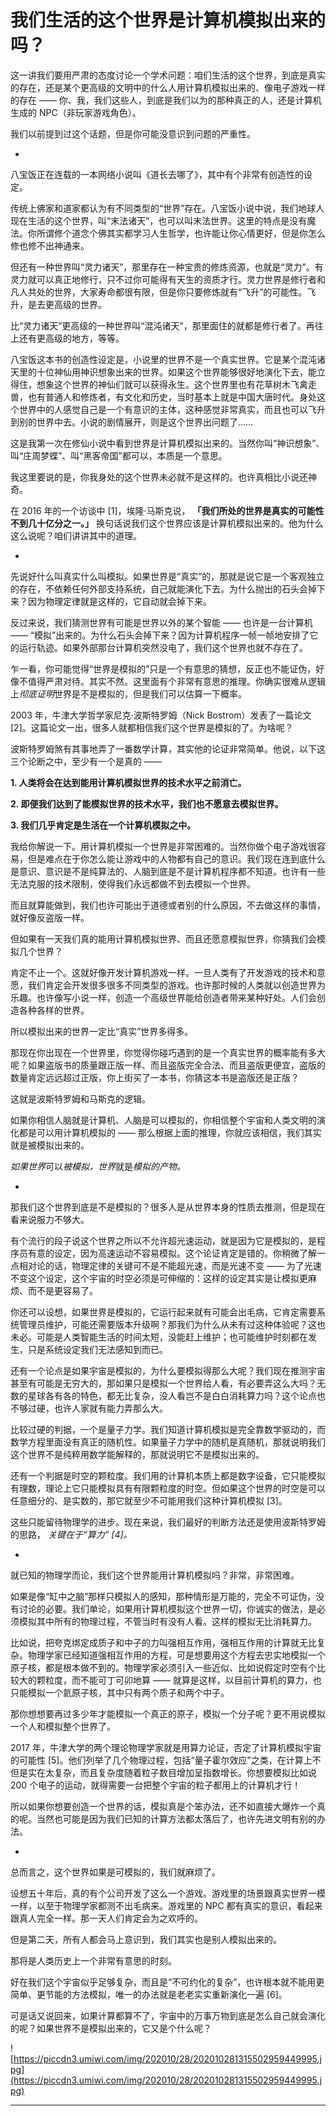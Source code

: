 # 我们生活的这个世界是计算机模拟出来的吗？

这一讲我们要用严肃的态度讨论一个学术问题：咱们生活的这个世界，到底是真实的存在，还是某个更高级的文明中的什么人用计算机模拟出来的、像电子游戏一样的存在 —— 你、我，我们这些人，到底是我们以为的那种真正的人，还是计算机生成的 NPC（非玩家游戏角色）。

我们以前提到过这个话题，但是你可能没意识到问题的严重性。

*

八宝饭正在连载的一本网络小说叫《道长去哪了》，其中有个非常有创造性的设定。

传统上佛家和道家都认为有不同类型的“世界”存在。八宝饭小说中说，我们地球人现在生活的这个世界，叫“末法诸天”，也可以叫末法世界。这里的特点是没有魔法。你所谓修个道念个佛其实都学习人生哲学，也许能让你心情更好，但是你怎么修也修不出神通来。

但还有一种世界叫“灵力诸天”，那里存在一种宝贵的修炼资源，也就是“灵力”。有灵力就可以真正地修行，只不过你可能得有天生的资质才行。灵力世界是修行者和凡人共处的世界，大家寿命都很有限，但是你只要修炼就有“飞升”的可能性。飞升，是去更高级的世界。

比“灵力诸天”更高级的一种世界叫“混沌诸天”，那里面住的就都是修行者了。再往上还有更高级的地方，等等。

八宝饭这本书的创造性设定是，小说里的世界不是一个真实世界。它是某个混沌诸天里的十位神仙用神识想象出来的世界。如果这个世界能够很好地演化下去，能立得住，想象这个世界的神仙们就可以获得永生。这个世界里也有花草树木飞禽走兽，也有普通人和修炼者，有文化和历史，当时基本上就是中国大唐时代。身处这个世界中的人感觉自己是一个有意识的主体，这种感觉非常真实，而且也可以飞升到别的世界中去。小说的剧情展开，则是这个世界出问题了……

这是我第一次在修仙小说中看到世界是计算机模拟出来的。当然你叫“神识想象”、叫“庄周梦蝶”、叫“黑客帝国”都可以，本质是一个意思。

我这里要说的是，你我身处的这个世界未必就不是这样的。也许真相比小说还神奇。

在 2016 年的一个访谈中 [1]，埃隆·马斯克说， **「我们所处的世界是真实的可能性不到几十亿分之一。」** 换句话说我们这个世界应该是计算机模拟出来的。他为什么这么说呢？咱们讲讲其中的道理。

*

先说好什么叫真实什么叫模拟。如果世界是“真实”的，那就是说它是一个客观独立的存在，不依赖任何外部支持系统，自己就能演化下去。为什么抛出的石头会掉下来？因为物理定律就是这样的，它自动就会掉下来。

反过来说，我们猜测世界有可能是世界以外的某个智能 —— 也许是一台计算机 —— “模拟”出来的。为什么石头会掉下来？因为计算机程序一帧一帧地安排了它的运行轨迹。如果外部那台计算机突然没电了，我们这个世界也就不存在了。

乍一看，你可能觉得“世界是模拟的”只是一个有意思的猜想，反正也不能证伪，好像不值得严肃对待。其实不然。这里面有个非常有意思的推理。你确实很难从逻辑上*彻底证明*世界是不是模拟的，但是我们可以估算一下概率。

2003 年，牛津大学哲学家尼克·波斯特罗姆（Nick Bostrom）发表了一篇论文 [2]。这篇论文一出，很多人就都相信我们这个世界是模拟的了。为啥呢？

波斯特罗姆煞有其事地弄了一番数学计算，其实他的论证非常简单。他说，以下这三个论断之中，至少有一个是真的 ——

 **1. 人类将会在达到能用计算机模拟世界的技术水平之前消亡。**

 **2. 即便我们达到了能模拟世界的技术水平，我们也不愿意去模拟世界。**

 **3. 我们几乎肯定是生活在一个计算机模拟之中。**

我给你解说一下。用计算机模拟一个世界是非常困难的。当然你做个电子游戏很容易，但是难点在于你怎么能让游戏中的人物都有自己的意识。我们现在连到底什么是意识、意识是不是纯算法的、人脑到底是不是计算机程序都不知道。也许有一些无法克服的技术限制，使得我们永远都做不到去模拟一个世界。

而且就算能做到，我们也许可能出于道德或者别的什么原因，不去做这样的事情，就好像反盗版一样。

但如果有一天我们真的能用计算机模拟世界、而且还愿意模拟世界，你猜我们会模拟几个世界？

肯定不止一个。这就好像开发计算机游戏一样。一旦人类有了开发游戏的技术和意愿，我们肯定会开发很多很多不同类型的游戏。也许那时候的人类就以创造世界为乐趣。也许像写小说一样，创造一个高级世界能给创造者带来某种好处。人们会创造各种各样的世界。

所以模拟出来的世界一定比“真实”世界多得多。

那现在你出现在一个世界里，你觉得你碰巧遇到的是一个真实世界的概率能有多大呢？如果盗版书的质量跟正版一样、而且盗版完全合法、而且盗版更便宜，盗版的数量肯定远远超过正版，你上街买了一本书，你猜这本书是盗版还是正版？

这就是波斯特罗姆和马斯克的逻辑。

如果你相信人脑就是计算机、人脑是可以模拟的，你相信整个宇宙和人类文明的演化都是可以用计算机模拟的 —— 那么根据上面的推理，你就应该相信，我们其实就是被模拟出来的。

 *如果世界*可以*被模拟，世界*就是*模拟的产物。*

*

那我们这个世界到底是不是模拟的？很多人是从世界本身的性质去推测，但是现在看来说服力不够大。

有个流行的段子说这个世界之所以不允许超光速运动，就是因为它是模拟的，是程序员有意的设定，因为高速运动不容易模拟。这个论证肯定是错的。你稍微了解一点相对论的话，物理定律的关键可不是不能超光速，而是光速不变 —— 为了光速不变这个设定，这个宇宙的时空必须是可伸缩的：这样的设定其实是让模拟更麻烦、而不是更容易了。

你还可以设想，如果世界是模拟的，它运行起来就有可能会出毛病，它肯定需要系统管理员维护，可能还需要版本升级啊？那我们为什么从未有过这种体验呢？这也未必。可能是人类智能生活的时间太短，没能赶上维护；也可能维护时刻都在发生，只是系统设定我们无法感知到而已。

还有一个论点是如果宇宙是模拟的，为什么要模拟得那么大呢？我们现在推测宇宙甚至有可能是无穷大的，那如果只是模拟一个世界给人看，有必要弄这么大吗？无数的星球各有各的特色，都无比复杂，没人看岂不是白白消耗算力吗？这个论点也不够过硬，也许人家就有能力弄那么大。

比较过硬的判据，一个是量子力学。我们知道计算机模拟是完全靠数学驱动的，而数学方程里面没有真正的随机性。如果量子力学中的随机是真随机，那就说明我们这个世界不是纯粹用数学能解释的，那就说明它不是模拟出来的。

还有一个判据是时空的颗粒度。我们用的计算机本质上都是数字设备，它只能模拟有理数，理论上它只能模拟具有有限颗粒度的时空。但如果这个世界的时空是可以任意细分的、是实数的，那它就至少不可能用我们这种计算机模拟 [3]。

这些只能留待物理学的进步。现在来说，我们最好的判断方法还是使用波斯特罗姆的思路， *关键在于“算力” [4]。*

*

就已知的物理学而论，我们这个世界能用计算机模拟吗？非常，非常困难。

如果是像“缸中之脑”那样只模拟人的感知，那种情形是万能的，完全不可证伪，没有讨论的必要。我们单论，如果用计算机模拟这个世界一切，你诚实的做法，是必须模拟其中所有的物理过程，不管当时有没有人看。这样的模拟无比消耗算力。

比如说，把夸克绑定成质子和中子的力叫强相互作用，强相互作用的计算就无比复杂。物理学家已经知道强相互作用的方程，可是想要用这个方程去忠实地模拟一个原子核，都是根本做不到的。物理学家必须引入一些近似、比如说假定时空有个比较大的颗粒度，而不能可丁可卯地算 —— 就算是这样，以目前计算机的算力，也只能模拟一个氦原子核，其中只有两个质子和两个中子。

那你想想要再过多少年才能模拟一个真正的原子，模拟一个分子呢？更不用说模拟一个人和模拟整个世界了。

2017 年，牛津大学的两个理论物理学家就是用算力论证，否定了计算机模拟宇宙的可能性 [5]。他们列举了几个物理过程，包括“量子霍尔效应”之类，在计算上不但是实在太复杂，而且复杂度随着粒子数目增加呈指数增长。你想要模拟比如说 200 个电子的运动，就得需要一台把整个宇宙的粒子都用上的计算机才行！

所以如果你想要创造一个世界的话，模拟真是个笨办法，还不如直接大爆炸一个真的呢。当然也可能是因为我们已知的计算方法都太落后了，也许先进文明有别的办法。

*

总而言之，这个世界如果是可模拟的，我们就麻烦了。

设想五十年后，真的有个公司开发了这么一个游戏。游戏里的场景跟真实世界一模一样，以至于物理学家都测不出毛病来。游戏里的 NPC 都有真实的意识，看起来跟真人完全一样。那一天人们肯定会为之欢呼的。

但是第二天，所有人都会马上意识到，我们其实也是别人模拟出来的。

那将是人类历史上一个非常有意思的时刻。

好在我们这个宇宙似乎足够复杂，而且是“不可约化的复杂”，也许根本就不能用更简单、更节能的方法模拟，唯一的办法就是老老实实重新演化一遍 [6]。

可是话又说回来，如果计算都算不了，宇宙中的万事万物到底是怎么自己就会演化的呢？如果世界不是模拟出来的，它又是个什么呢？

![https://piccdn3.umiwi.com/img/202010/28/202010281315502959449995.jpg](https://piccdn3.umiwi.com/img/202010/28/202010281315502959449995.jpg)

---
